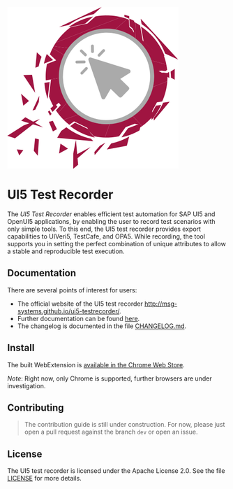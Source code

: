 [![Logo of UI5 test recorder](images/icon.png)](http://msg-systems.github.io/ui5-testrecorder/)

# UI5 Test Recorder

The *UI5 Test Recorder* enables efficient test automation for SAP UI5 and OpenUI5 applications, by enabling the user to record test scenarios with only simple tools.
To this end, the UI5 test recorder provides export capabilities to UIVeri5, TestCafe, and OPA5.
While recording, the tool supports you in setting the perfect combination of unique attributes to allow a stable and reproducible test execution.

## Documentation

There are several points of interest for users:

- The official website of the UI5 test recorder http://msg-systems.github.io/ui5-testrecorder/.
- Further documentation can be found [here](docs/documentation.md).
- The changelog is documented in the file [CHANGELOG.md](CHANGELOG.md).

## Install

The built WebExtension is [available in the Chrome Web Store](https://chrome.google.com/webstore/detail/hcpkckcanianjcbiigbklddcpfiljmhj).

*Note*: Right now, only Chrome is supported, further browsers are under investigation.

## Contributing

> The contribution guide is still under construction. For now, please just open a pull request against the branch `dev` or open an issue.

## License

The UI5 test recorder is licensed under the Apache License 2.0.
See the file [LICENSE](LICENSE) for more details.
